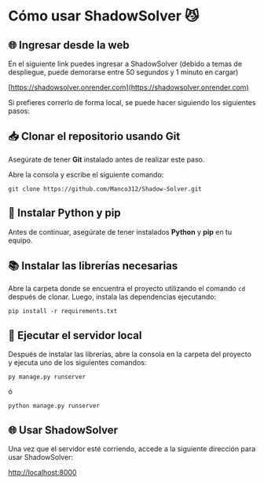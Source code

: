 # Cómo usar ShadowSolver 😼

## 🌐 Ingresar desde la web

En el siguiente link puedes ingresar a ShadowSolver (debido a temas de despliegue, puede demorarse entre 50 segundos y 1 minuto en cargar)

[https://shadowsolver.onrender.com](https://shadowsolver.onrender.com)

Si prefieres correrlo de forma local, se puede hacer siguiendo los siguientes pasos:

## 📥 Clonar el repositorio usando Git

Asegúrate de tener **Git** instalado antes de realizar este paso.

Abre la consola y escribe el siguiente comando:

```
git clone https://github.com/Manco312/Shadow-Solver.git
```

## 🐍 Instalar Python y pip

Antes de continuar, asegúrate de tener instalados **Python** y **pip** en tu equipo.

## 📚 Instalar las librerías necesarias

Abre la carpeta donde se encuentra el proyecto utilizando el comando `cd` después de clonar. Luego, instala las dependencias ejecutando:

```
pip install -r requirements.txt
```

## 🚀 Ejecutar el servidor local

Después de instalar las librerías, abre la consola en la carpeta del proyecto y ejecuta uno de los siguientes comandos:

```
py manage.py runserver
```

ó

```
python manage.py runserver
```

## 🌐 Usar ShadowSolver

Una vez que el servidor esté corriendo, accede a la siguiente dirección para usar ShadowSolver:

[http://localhost:8000](http://localhost:8000)